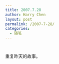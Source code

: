 ```yaml
---
title: 2007.7.28
author: Harry Chen
layout: post
permalink: /2007-7-28/
categories:
  - 随笔
---
```

# 

重复昨天的故事。